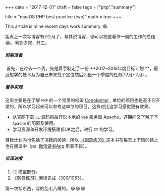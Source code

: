 +++
date = "2017-12-01"
draft = false
tags = ["php","summary"]

title = "macOS PHP best practice (two)"
math = true
+++

This article is mine recent days work summary. 😄.<!--more-->



距离上一次写博客有2个月了，与其说博客，倒可以把这看作一周的工作的总结 😂。闲言少叙，开工。



##### 前期准备

​	首先，在过去一个周，先是着手制定了一份 **2017~2018年度目标计划 **，最近想学的技术及为自己未来找个定位然后列出一个季度的任务(12月~2月) 。



##### 着手实现

这周主要是在了解 `PHP` 的一个常用的框架 [CodeIgniter](https://codeigniter.com/) , 单位的项目也是基于它开发的，所以学习起来可以参考这单位的项目，这样对比这学习感觉更有效果。

- 从官网下载 `CI` 源码然后开启本地的 `web` 服务器 Apache。这期间又了解了下 `Apache` 的配置及使用。
- 学习资源和开发环境搭建都OK之后，进行 `CI` 的学习。



目标计划内也包括了书籍的阅读，所以 [《刻意练习》](https://baike.baidu.com/item/%E5%88%BB%E6%84%8F%E7%BB%83%E4%B9%A0/2792808?fr=aladdin)这本书在每天上下班的路上也在阅读中（ps.  [微信读书App](https://weread.qq.com/) 用着不错）。



##### 实现进度

1. `CI` 模型部分。
2. [《刻意练习》](https://baike.baidu.com/item/%E5%88%BB%E6%84%8F%E7%BB%83%E4%B9%A0/2792808?fr=aladdin)阅读完成（300/1053）。



第一次写东西，写的乱七八糟的。😂😂😂